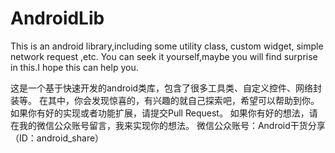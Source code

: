 AndroidLib
==========

This is an android library,including some utility class, custom widget, simple network request ,etc.
You can seek it yourself,maybe you will find surprise in this.I hope this can help you.

这是一个基于快速开发的android类库，包含了很多工具类、自定义控件、网络封装等。
在其中，你会发现惊喜的，有兴趣的就自己探索吧，希望可以帮助到你。
如果你有好的实现或者功能扩展，请提交Pull Request。
如果你有好的想法，请在我的微信公众账号留言，我来实现你的想法。
微信公众账号：Android干货分享（ID：android_share）

